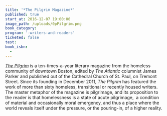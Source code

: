 ```yaml
---
title: '*The Pilgrim Magazine*'
published: true
start_at: 2016-12-07 19:00:00
image_path: /uploads/0pPilgrim.png
book_category:
program: '-writers-and-readers'
ticketed: false
test:
book_isbn:
  -
---
```



[*The Pilgrim*](http://www.thepilgrim.org/about-the-pilgrim) is a ten-times-a-year literary magazine from the homeless community of downtown Boston, edited by *The Atlantic* columnist James Parker and published out of the Cathedral Church of St. Paul, on Tremont Street. Since its founding in December 2011, *The Pilgrim* has featured the work of more than sixty homeless, transitional or recently housed writers. The master metaphor of the magazine is pilgrimage, and its proposition to the reader is that homelessness is a state of acute pilgrimage, &shy; a condition of material and occasionally moral emergency, and thus a place where the world reveals itself under the pressure, or the pouring-in, of a higher reality.